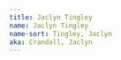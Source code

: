 ```yaml
---
title: Jaclyn Tingley
name: Jaclyn Tingley
name-sort: Tingley, Jaclyn
aka: Crandall, Jaclyn
---
```

